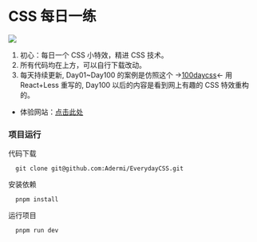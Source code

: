 # CSS 每日一练

![](https://img-blog.csdnimg.cn/6f8be73cf0d1448c91dbe246e56838e6.gif#pic_center)

1. 初心：每日一个 CSS 小特效，精进 CSS 技术。
2. 所有代码均在上方，可以自行下载改动。
3. 每天持续更新, Day01~Day100 的案例是仿照这个 ->[100daycss](https://100dayscss.com/)<- 用 React+Less 重写的, Day100 以后的内容是看到网上有趣的 CSS 特效重构的。

- 体验网站：[点击此处](http://100daycss.xyb.cool)

### 项目运行

代码下载

```shell
  git clone git@github.com:Adermi/EverydayCSS.git
```

安装依赖

```shell
  pnpm install
```

运行项目

```shell
  pnpm run dev
```
